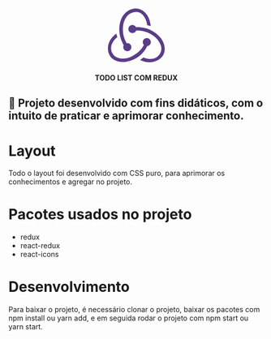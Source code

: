 <h1 align="center">
    <svg xmlns="http://www.w3.org/2000/svg" xmlns:xlink="http://www.w3.org/1999/xlink" aria-hidden="true" focusable="false" width="4em" height="4em" style="-ms-transform: rotate(360deg); -webkit-transform: rotate(360deg); transform: rotate(360deg);" preserveAspectRatio="xMidYMid meet" viewBox="0 0 24 24"><path d="M16.634 16.504c.87-.075 1.543-.84 1.5-1.754c-.047-.914-.796-1.648-1.709-1.648h-.061a1.71 1.71 0 0 0-1.648 1.769c.03.479.226.869.494 1.153c-1.048 2.038-2.621 3.536-5.005 4.795c-1.603.838-3.296 1.154-4.944.93c-1.378-.195-2.456-.81-3.116-1.799c-.988-1.499-1.078-3.116-.255-4.734c.6-1.17 1.499-2.023 2.099-2.443a9.96 9.96 0 0 1-.42-1.543C-.868 14.408-.416 18.752.932 20.805c1.004 1.498 3.057 2.456 5.304 2.456c.6 0 1.23-.044 1.843-.194c3.897-.749 6.848-3.086 8.541-6.532zm5.348-3.746c-2.32-2.728-5.738-4.226-9.634-4.226h-.51c-.253-.554-.837-.899-1.498-.899h-.045c-.943 0-1.678.81-1.647 1.753c.03.898.794 1.648 1.708 1.648h.074a1.69 1.69 0 0 0 1.499-1.049h.555c2.309 0 4.495.674 6.488 1.992c1.527 1.005 2.622 2.323 3.237 3.897c.538 1.288.509 2.547-.045 3.597c-.855 1.647-2.294 2.517-4.196 2.517c-1.199 0-2.367-.375-2.967-.644c-.36.298-.96.793-1.394 1.093c1.318.598 2.652.943 3.94.943c2.922 0 5.094-1.647 5.919-3.236c.898-1.798.824-4.824-1.47-7.416zM6.49 17.042c.03.899.793 1.648 1.708 1.648h.06a1.688 1.688 0 0 0 1.648-1.768c0-.9-.779-1.647-1.693-1.647h-.06c-.06 0-.15 0-.226.029c-1.243-2.098-1.768-4.347-1.572-6.772c.12-1.828.72-3.417 1.797-4.735c.9-1.124 2.593-1.68 3.747-1.708c3.236-.061 4.585 3.971 4.689 5.574l1.498.45C17.741 3.197 14.686.62 11.764.62C9.02.62 6.49 2.613 5.47 5.535C4.077 9.43 4.991 13.177 6.7 16.174c-.15.195-.24.539-.21.868z" fill="#593d88"/></svg>
</h1>

<p align="center"><strong>TODO LIST COM REDUX</strong></p>

## 🚀 Projeto desenvolvido com fins didáticos, com o intuito de praticar e aprimorar conhecimento.

# Layout

Todo o layout foi desenvolvido com CSS puro, para aprimorar os conhecimentos e agregar no projeto.

# Pacotes usados no projeto

- redux
- react-redux
- react-icons

# Desenvolvimento

Para baixar o projeto, é necessário clonar o projeto, baixar os pacotes com npm install ou yarn add, e em seguida rodar o projeto com npm start ou yarn start.
